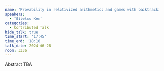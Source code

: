 ```yaml
---
name: "Provability in relativized arithmetics and games with backtracking options"
speakers:
  - "Eitetsu Ken"
categories:
  - Contributed Talk
hide_talk: true
time_start: '17:45'
time_end: '18:10'
talk_date: 2024-06-28
room: J336
---
```


Abstract TBA
